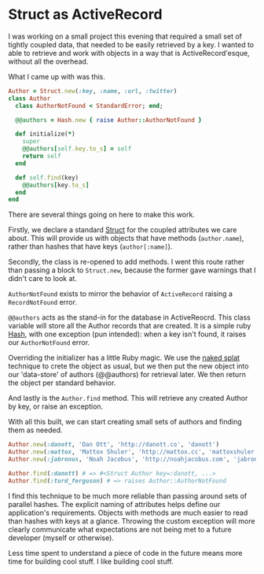 <!--data 2013-06-27 -->

# Struct as ActiveRecord

I was working on a small project this evening that required a small set of tightly coupled data, that needed to be easily retrieved by a key. I wanted to able to retrieve and work with objects in a way that is ActiveRecord'esque, without all the overhead.

What I came up with was this.

```ruby
Author = Struct.new(:key, :name, :url, :twitter)
class Author
  class AuthorNotFound < StandardError; end;

  @@authors = Hash.new { raise Author::AuthorNotFound }

  def initialize(*)
    super
    @@authors[self.key.to_s] = self
    return self
  end

  def self.find(key)
    @@authors[key.to_s]
  end
end
```

There are several things going on here to make this work.

Firstly, we declare a standard [Struct](http://www.ruby-doc.org/core-2.0.0/Struct.html) for the coupled attributes we care about. This will provide us with objects that have methods (`author.name`), rather than hashes that have keys (`author[:name]`).

Secondly, the class is re-opened to add methods. I went this route rather than passing a block to `Struct.new`, because the former gave warnings that I didn't care to look at.

`AuthorNotFound` exists to mirror the behavior of `ActiveRecord` raising a `RecordNotFound` error.

`@@authors` acts as the stand-in for the database in ActiveReocrd. This class variable will store all the Author records that are created. It is a simple ruby [Hash](http://www.ruby-doc.org/core-2.0.0/Hash.html), with one exception (pun intended): when a key isn't found, it raises our `AuthorNotFound` error.

Overriding the initializer has a little Ruby magic. We use the [naked splat](http://www.rubytapas.com/episodes/86-Naked-Splat) technique to crete the object as usual, but we then put the new object into our 'data-store' of authors (@@authors) for retrieval later. We then return the object per standard behavior.

And lastly is the `Author.find` method. This will retrieve any created Author by key, or raise an exception.

With all this built, we can start creating small sets of authors and finding them as needed.

```ruby
Author.new(:danott, 'Dan Ott', 'http://danott.co', 'danott')
Author.new(:mattox, 'Mattox Shuler', 'http://mattox.cc', 'mattoxshuler')
Author.new(:jabronus, 'Noah Jacobus', 'http://noahjacobus.com', 'jabronus')

Author.find(:danott) # => #<Struct Author key=:danott, ...>
Author.find(:turd_ferguson) # => raises Author::AuthorNotFound
```

I find this technique to be much more reliable than passing around sets of parallel hashes. The explicit naming of attributes helps define our application's requirements. Objects with methods are much easier to read than hashes with keys at a glance. Throwing the custom exception will more clearly communicate what expectations are not being met to a future developer (myself or otherwise).

Less time spent to understand a piece of code in the future means more time for building cool stuff. I like building cool stuff.